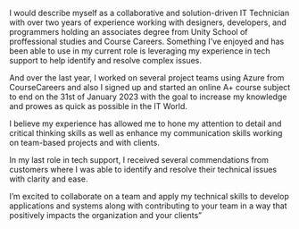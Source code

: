 I would describe myself as a collaborative and solution-driven IT Technician with over two years of experience working with designers, developers, and programmers holding an associates degree from Unity School of proffessional studies and Course Careers. 
Something I’ve enjoyed and has been able to use in my current role is leveraging my experience in tech support to help identify and resolve complex issues. 

And over the last year, I worked on several project teams using Azure from CourseCareers and also I signed up and started an online A+ course subject to end on the 31st of January 2023 with the goal to increase my knowledge and prowes as quick as possible in the IT World.

 I believe my experience has allowed me to hone my attention to detail and critical thinking skills as well as enhance my communication skills working on team-based projects and with clients. 

In my last role in tech support, I received several commendations from customers where I was able to identify and resolve their technical issues with clarity and ease. 

I’m excited to collaborate on a team and apply my technical skills to develop applications and systems along with contributing to your team in a way that positively impacts the organization and your clients”
